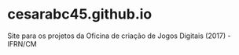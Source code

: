 # cesarabc45.github.io
Site para os projetos da Oficina de criação de Jogos Digitais (2017) - IFRN/CM
